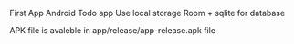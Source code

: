 First App Android Todo app
Use local storage Room + sqlite for database

APK file is avaleble in app/release/app-release.apk file
